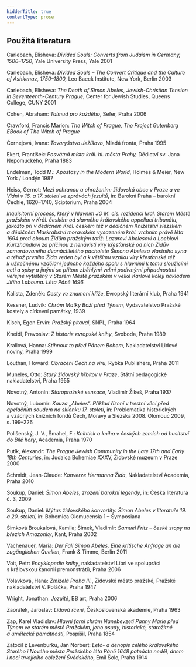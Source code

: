 ```yaml
---
hiddenTitle: true
contentType: prose
---
```


<section>

## Použitá literatura

Carlebach, Elisheva: _Divided Souls: Converts from Judaism in Germany, 1500–1750_, Yale University Press, Yale 2001

Carlebach, Elisheva: _Divided Souls – The Convert Critique and the Culture of Ashkenaz_, _1750–1800,_ Leo Baeck Institute, New York, Berlín 2003

Carlebach, Elisheva: _The Death of Simon Abeles, Jewish-Christian Tension in Seventeenth-Century Prague_, Center for Jewish Studies, Queens College, CUNY 2001

Cohen, Abraham: _Talmud pro každého_, Sefer, Praha 2006

Crawford, Francis Marion: _The Witch of Prague, The Project Gutenberg EBook of The Witch of Prague_

Čornejová, Ivana: _Tovaryšstvo Ježíšovo_, Mladá fronta, Praha 1995

Ekert, František: _Posvátná místa král. hl._ _města Prahy,_ Dědictví sv. Jana Nepomuckého, Praha 1883

Endelman, Todd M.: _Apostasy in the Modern World_, Holmes & Meier, New York / Londýn 1987

Heiss, Gernot: _Mezi ochranou a ohrožením: židovská obec v Praze a ve Vídni v 16. a 17. století ve zprávách jezuitů_, in: Barokní Praha – barokní Čechie, 1620–1740, Sciptorium, Praha 2004

_Inquisitorní process, který v hlavním JO M. cís. rezidenci král. Starém Městě pražském v Král. českém od slavného královského appellací tribunálu, jakožto při v dědičném Král. českém též v dědičném Knížetství slezském a dědičném Markrabství moravském vysazeném král. vrchním právě léta 1694 proti oboum Židům pražským totiž: Lazarovi Abelesovi a Loeblovi Kurtzhandlovi za příčinou z nenávisti víry křesťanské od nich Židův zamordovaného dvanáctiletého pacholete Šimona Abelesa vlastního syna a téhož prvního Žida veden byl a k většímu vzniku víry křesťanské též k užitečnému vzdělání jednoho každého spolu s hlavními k tomu sloužícími acti a spisy a jinými se přitom zběhlými velmi podivnými případnostmi veřejně vytištěný v Starém Městě pražském v velké Karlově koleji nákladem Jiřího Labouna. Léta Páně 1696._

Kalista, Zdeněk: _Cesty ve znamení kříže_, Evropský literární klub, Praha 1941

Kessner, Ludvík: _Chrám Matky Boží před Týnem_, Vydavatelstvo Pražské kostely a církevní památky, 1939

Kisch, Egon Ervín: _Pražský pitaval_, SNPL, Praha 1964

Kneidl, Pravoslav: _Z_ _historie evropské knihy_, Svoboda, Praha 1989

Krallová, Hanna: _Stihnout to před Pánem Bohem_, Nakladatelství Lidové noviny, Praha 1999

Louthan, Howard: _Obracení Čech na víru_, Rybka Publishers, Praha 2011

Muneles, Otto: _Starý židovský hřbitov v Praze_, Státní pedagogické nakladatelství, Praha 1955

Novotný, Antonín: _Staropražské sensace_, Vladimír Žikeš, Praha 1937

Novotný, Lubomír: _Kauza „Abeles“. Příklad řízení v trestní věci před apelačním soudem na sklonku 17. století_, in: Problematika historických a vzácných knižních fondů Čech, Moravy a Slezska 2008. Olomouc 2009, s. 199–226

Polišenský, J. V., Šmahel, F.: _Knihtisk a kniha v českých zemích od husitství do Bílé hory_, Academia, Praha 1970

Putík, Alexandr: _The Prague Jewish Community in the Late 17th and Early 18th Centuries_, in: Judaica Bohemiae XXXV, Židovské muzeum v Praze 2000

Schmidt, Jean-Claude: _Konverze Hermanna Žida_, Nakladatelství Academia, Praha 2010

Soukup, Daniel: _Šimon Abeles, zrození barokní legendy_, in: Česká literatura č. 3, 2009

Soukup, Daniel: _Mýtus židovského konvertity. Šimon Abeles v literatuře 19. a 20. století_, in: Bohemica Olomucensia 1 – Symposiana

Šimková Broukalová, Kamila; Šimek, Vladimír: _Samuel Fritz – české stopy na březích Amazonky_, Kant, Praha 2002

Vachenauer, Maria: _Der Fall Simon Abeles, Eine kritische Anfrage an die zugänglichen Quellen_, Frank & Timme, Berlín 2011

Voit, Petr: _Encyklopedie knihy_, nakladatelství Libri ve spolupráci s královskou kanonií premonstrátů, Praha 2006

Volavková, Hana: _Zmizelá Praha III._, Židovské město pražské, Pražské nakladatelství V. Poláčka, Praha 1947

Wright, Jonathan: _Jezuité_, BB art, Praha 2006

Zaorálek, Jaroslav: _Lidová rčení_, Československá akademie, Praha 1963

Zap, Karel Vladislav: _Hlavní farní chrám Nanebevzetí Panny Marie před Týnem ve starém městě Pražském, jeho osudy, historické, starožitné a umělecké památnosti_, Pospíšil, Praha 1854

Zatočil z Levenburku, Jan Norbert: _Leto- a denopis celého královského Starého i Nového města Pražského léta Páně 1648 patnácte neděl, dnem i nocí trvajícího obležení Švédského_, Emil Šolc, Praha 1914

</section>
